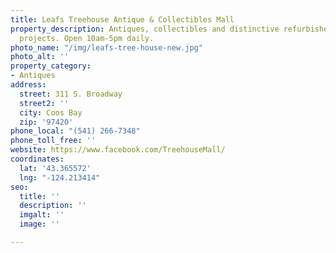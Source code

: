 ```yaml
---
title: Leafs Treehouse Antique & Collectibles Mall
property_description: Antiques, collectibles and distinctive refurbished furniture
  projects. Open 10am-5pm daily.
photo_name: "/img/leafs-tree-house-new.jpg"
photo_alt: ''
property_category:
- Antiques
address:
  street: 311 S. Broadway
  street2: ''
  city: Coos Bay
  zip: '97420'
phone_local: "(541) 266-7348"
phone_toll_free: ''
website: https://www.facebook.com/TreehouseMall/
coordinates:
  lat: '43.365572'
  lng: "-124.213414"
seo:
  title: ''
  description: ''
  imgalt: ''
  image: ''

---
```

